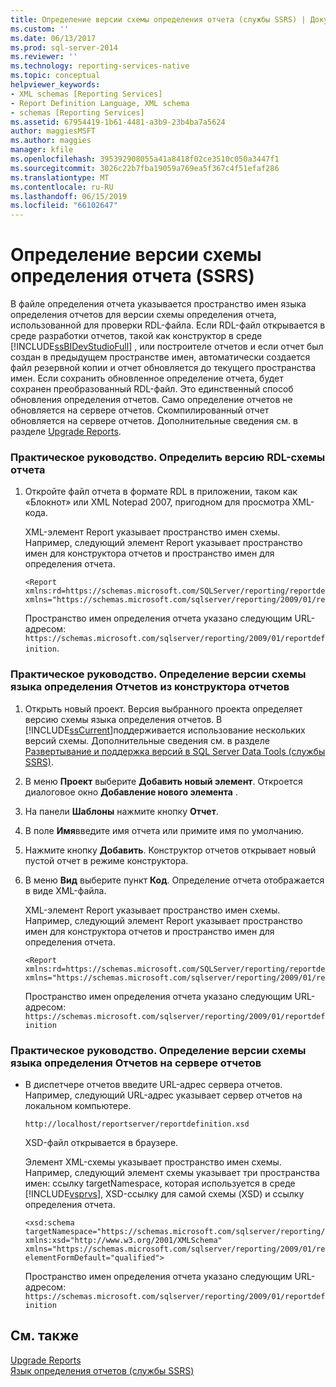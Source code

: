 ```yaml
---
title: Определение версии схемы определения отчета (службы SSRS) | Документы Майкрософт
ms.custom: ''
ms.date: 06/13/2017
ms.prod: sql-server-2014
ms.reviewer: ''
ms.technology: reporting-services-native
ms.topic: conceptual
helpviewer_keywords:
- XML schemas [Reporting Services]
- Report Definition Language, XML schema
- schemas [Reporting Services]
ms.assetid: 67954419-1b61-4481-a3b9-23b4ba7a5624
author: maggiesMSFT
ms.author: maggies
manager: kfile
ms.openlocfilehash: 395392908055a41a8418f02ce3510c050a3447f1
ms.sourcegitcommit: 3026c22b7fba19059a769ea5f367c4f51efaf286
ms.translationtype: MT
ms.contentlocale: ru-RU
ms.lasthandoff: 06/15/2019
ms.locfileid: "66102647"
---
```

# <a name="find-the-report-definition-schema-version-ssrs"></a>Определение версии схемы определения отчета (SSRS)
  В файле определения отчета указывается пространство имен языка определения отчетов для версии схемы определения отчета, использованной для проверки RDL-файла. Если RDL-файл открывается в среде разработки отчетов, такой как конструктор в среде [!INCLUDE[ssBIDevStudioFull](../../includes/ssbidevstudiofull-md.md)] , или построителе отчетов и если отчет был создан в предыдущем пространстве имен, автоматически создается файл резервной копии и отчет обновляется до текущего пространства имен. Если сохранить обновленное определение отчета, будет сохранен преобразованный RDL-файл. Это единственный способ обновления определения отчетов. Само определение отчетов не обновляется на сервере отчетов. Скомпилированный отчет обновляется на сервере отчетов. Дополнительные сведения см. в разделе [Upgrade Reports](../install-windows/upgrade-reports.md).  
  
### <a name="how-to-identify-the-rdl-schema-version-of-a-report"></a>Практическое руководство. Определить версию RDL-схемы отчета  
  
1.  Откройте файл отчета в формате RDL в приложении, таком как «Блокнот» или XML Notepad 2007, пригодном для просмотра XML-кода.  
  
     XML-элемент Report указывает пространство имен схемы. Например, следующий элемент Report указывает пространство имен для конструктора отчетов и пространство имен для определения отчета.  
  
    ```  
    <Report xmlns:rd=https://schemas.microsoft.com/SQLServer/reporting/reportdesigner   
    xmlns="https://schemas.microsoft.com/sqlserver/reporting/2009/01/reportdefinition">  
    ```  
  
     Пространство имен определения отчета указано следующим URL-адресом: `https://schemas.microsoft.com/sqlserver/reporting/2009/01/reportdefinition`.  
  
### <a name="how-to-identify-the-rdl-schema-version-of-report-designer"></a>Практическое руководство. Определение версии схемы языка определения Отчетов из конструктора отчетов  
  
1.  Открыть новый проект. Версия выбранного проекта определяет версию схемы языка определения отчетов. В [!INCLUDE[ssCurrent](../../includes/sscurrent-md.md)]поддерживается использование нескольких версий схемы. Дополнительные сведения см. в разделе [Развертывание и поддержка версий в SQL Server Data Tools (службы SSRS)](../tools/deployment-and-version-support-in-sql-server-data-tools-ssrs.md).  
  
2.  В меню **Проект** выберите **Добавить новый элемент**. Откроется диалоговое окно **Добавление нового элемента** .  
  
3.  На панели **Шаблоны** нажмите кнопку **Отчет**.  
  
4.  В поле **Имя**введите имя отчета или примите имя по умолчанию.  
  
5.  Нажмите кнопку **Добавить**. Конструктор отчетов открывает новый пустой отчет в режиме конструктора.  
  
6.  В меню **Вид** выберите пункт **Код**. Определение отчета отображается в виде XML-файла.  
  
     XML-элемент Report указывает пространство имен схемы. Например, следующий элемент Report указывает пространство имен для конструктора отчетов и пространство имен для определения отчета.  
  
    ```  
    <Report xmlns:rd=https://schemas.microsoft.com/SQLServer/reporting/reportdesigner  
    xmlns="https://schemas.microsoft.com/sqlserver/reporting/2009/01/reportdefinition">  
    ```  
  
     Пространство имен определения отчета указано следующим URL-адресом: `https://schemas.microsoft.com/sqlserver/reporting/2009/01/reportdefinition`  
  
### <a name="how-to-identify-the-rdl-schema-version-on-the-report-server"></a>Практическое руководство. Определение версии схемы языка определения Отчетов на сервере отчетов  
  
-   В диспетчере отчетов введите URL-адрес сервера отчетов. Например, следующий URL-адрес указывает сервер отчетов на локальном компьютере.  
  
     `http://localhost/reportserver/reportdefinition.xsd`  
  
     XSD-файл открывается в браузере.  
  
     Элемент XML-схемы указывает пространство имен схемы. Например, следующий элемент схемы указывает три пространства имен: ссылку targetNamespace, которая используется в среде [!INCLUDE[vsprvs](../../includes/vsprvs-md.md)], XSD-ссылку для самой схемы (XSD) и ссылку определения отчета.  
  
    ```  
    <xsd:schema   
    targetNamespace="https://schemas.microsoft.com/sqlserver/reporting/2009/01/reportdefinition"   
    xmlns:xsd="http://www.w3.org/2001/XMLSchema"   
    xmlns="https://schemas.microsoft.com/sqlserver/reporting/2009/01/reportdefinition"   
    elementFormDefault="qualified">  
    ```  
  
     Пространство имен определения отчета указано следующим URL-адресом: `https://schemas.microsoft.com/sqlserver/reporting/2009/01/reportdefinition`  
  
## <a name="see-also"></a>См. также  
 [Upgrade Reports](../install-windows/upgrade-reports.md)   
 [Язык определения отчетов (службы SSRS)](report-definition-language-ssrs.md)  
  
  
